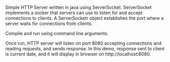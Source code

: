 Simple HTTP Server written in java using ServerSocket.
ServerSocket implements a socker that servers can use to listen for and accept connections to clients. A ServerSocketr object establishes the port where a server waits for connections from clients. 

Compile and run using command line arguments. 

Once run, HTTP server will listen on port 8080 accepting connections and reading requests, and sends response. In this demo, response sent to client is current date, and it will display in browser on http://localhost:8080.